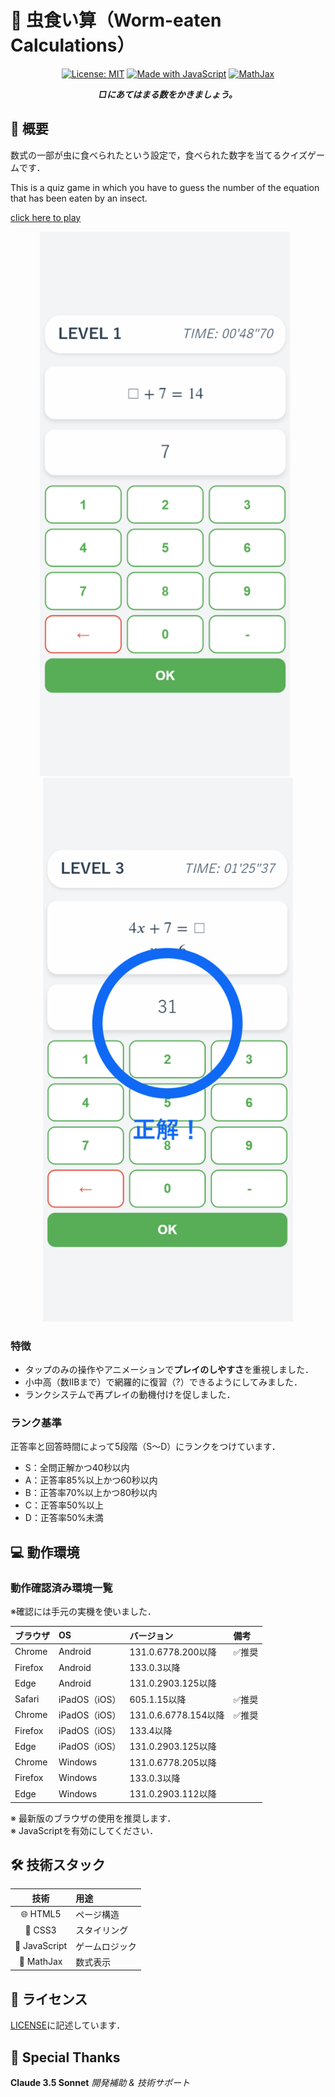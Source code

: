 # 🐛 虫食い算（Worm-eaten Calculations）

<div align="center">

[![License: MIT](https://img.shields.io/badge/License-MIT-yellow.svg)](https://opensource.org/licenses/MIT)
[![Made with JavaScript](https://img.shields.io/badge/Made%20with-JavaScript-yellow.svg)](https://www.javascript.com)
[![MathJax](https://img.shields.io/badge/Powered%20by-MathJax-blue.svg)](https://www.mathjax.org)


_**□にあてはまる数をかきましょう。**_

</div>

## 📖 概要

数式の一部が虫に食べられたという設定で，食べられた数字を当てるクイズゲームです．

This is a quiz game in which you have to guess the number of the equation that has been eaten by an insect.

[click here to play](https://kokko-my.github.io/musikui/)

<div align="center">
  <p float="left" align="middle">
    <img src="/screenshots/gameplay1.png" width="400" alt="プレイ画面1" style="margin-right: 10px;"/>
    <img src="/screenshots/gameplay2.png" width="400" alt="プレイ画面2"/>
  </p>
</div>

### 特徴

- タップのみの操作やアニメーションで**プレイのしやすさ**を重視しました．
- 小中高（数ⅡBまで）で網羅的に復習（?）できるようにしてみました．
- ランクシステムで再プレイの動機付けを促しました．

### ランク基準

正答率と回答時間によって5段階（S～D）にランクをつけています．

- S：全問正解かつ40秒以内
- A：正答率85%以上かつ60秒以内
- B：正答率70%以上かつ80秒以内
- C：正答率50%以上
- D：正答率50%未満

## 💻 動作環境

### 動作確認済み環境一覧

※確認には手元の実機を使いました．

| ブラウザ | OS | バージョン | 備考 |
|:---|:---|:---|:---|
| Chrome | Android | 131.0.6778.200以降 | ✅推奨 |
| Firefox | Android | 133.0.3以降 | |
| Edge | Android | 131.0.2903.125以降 | |
| Safari | iPadOS（iOS） | 605.1.15以降 | ✅推奨 |
| Chrome | iPadOS（iOS） | 131.0.6.6778.154以降 | ✅推奨 |
| Firefox | iPadOS（iOS） | 133.4以降 | |
| Edge | iPadOS（iOS） | 131.0.2903.125以降 | |
| Chrome | Windows | 131.0.6778.205以降 | |
| Firefox | Windows | 133.0.3以降 | |
| Edge | Windows | 131.0.2903.112以降 | |

※ 最新版のブラウザの使用を推奨します．<br>
※ JavaScriptを有効にしてください．

## 🛠 技術スタック

| 技術 | 用途 |
|:---:|:---|
| 🌐 HTML5 | ページ構造 |
| 🎨 CSS3 | スタイリング |
| 📜 JavaScript | ゲームロジック |
| 📐 MathJax | 数式表示 |

## 📜 ライセンス
[LICENSE](LICENSE)に記述しています．

## 🙏 Special Thanks
**Claude 3.5 Sonnet**
*開発補助 & 技術サポート*
